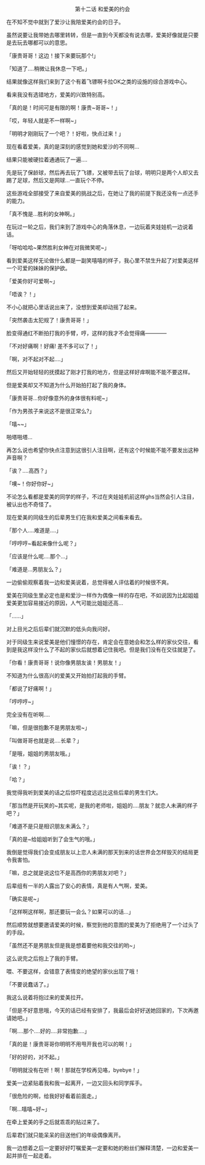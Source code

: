 <p align="center">第十二话 和爱美的约会</p>

在不知不觉中就到了爱沙让我陪爱美约会的日子。

虽然说要让我带她去哪里转转，但是一直到今天都没有说去哪，爱美好像就是只要是去玩去哪都可以的意思。

「康贵哥哥！这边！接下来要玩那个!」

「知道了….稍微让我休息一下吧。」

结果就像这样我们来到了这个有着飞镖啊卡拉OK之类的设施的综合游戏中心。

看来我没有选错地方，爱美的兴致特别高。

「真的是！时间可是有限的啊！康贵~哥哥~！」

「哎，年轻人就是不一样啊~」

「明明才刚刚玩了一个吧？！好啦，快点过来！」

现在看着爱美，真的是深刻的感觉到她和爱沙的不同啊…

结果只能被硬拉着通通玩了一遍….

先是玩了保龄球，然后再去玩了飞镖，又被带去玩了台球，明明只是两个人却又去踢了足球，然后又是网球…一直玩个不停。

这些游戏全部接受了来自爱美的挑战之后，在她让了我的前提下我还没有一点还手的能力。

「真不愧是…胜利的女神啊。」

在玩过一轮之后，我们来到了游戏中心的角落休息，一边玩着夹娃娃机一边说着话。

「呀哈哈哈~果然胜利女神在对我微笑呢~」

看到爱美这样无论做什么都是一副笑嘻嘻的样子，我心里不禁生升起了对爱美这样一个可爱的妹妹的保护欲。

「爱美你好可爱啊~」

「唔诶？！」

不小心就把心里话说出来了，没想到爱美却动摇了起来。

「突然袭击太犯规了！康贵哥哥！」

脸变得通红不断拍打我的手臂，哼，这样的我才不会觉得痛————

「不对好痛啊！好痛! 差不多可以了！」

「啊，对不起对不起….」

然后又开始轻轻的抚摸起了刚才打我的地方，但是这样好痒啊能不能不要这样。

但是爱美却又不知道为什么开始拍打起了我的身体。

「康贵哥哥…你好像意外的身体很有料呢~」

「作为男孩子来说这不是很正常么?」

「嘻~~」

啪塔啪塔…

再怎么说也希望你快点注意到这很引人注目啊，还有这个时候能不能不要发出这种声音啊？

「诶？….高西？」

「噢~！你好你好~」

不论怎么看都是爱美的同学的样子，不过在夹娃娃机前这样ghs当然会引人注目，被认出也不奇怪了。

现在爱美的同级生的后辈男生们在我和爱美之间看来看去。

「那个人….难道是….」

「哼哼哼~看起来像什么呢？」

「应该是什么呢….那个…」

「难道是…男朋友么？」

一边偷偷观察着我一边和爱美说着，总觉得被人评估着的时候很不爽。

爱美在同级生里必定也是和爱沙一样作为偶像一样的存在吧，不如说因为比起姐姐爱美更加容易接近的原因，人气可能比姐姐还高…

「……」

对上目光之后后辈们就沉默的低头向我问好。

对于同级生来说爱美是他们憧憬的存在，肯定会在意她会和怎么样的家伙交往，看到是我这样没什么了不起的家伙后就想着记住我吧。但是我们没有在交往就是了。

「你看！康贵哥哥！说你像男朋友诶！男朋友！」

不知道为什么很高兴的爱美又开始拍打起我的手臂。

「都说了好痛啊！」

「哼哼哼~」

完全没有在听啊….

「嘛，但是很抱歉不是男朋友啦~」

「叫做哥哥也就是说….长辈？」

「是哦，姐姐的男朋友哦。」

「诶！？」

「哈？」

我觉得我听到爱美的话之后惊吓程度远远比这些后辈的男生们大。

「那当然是开玩笑的~其实呢，是我的老师啦，姐姐的….朋友？就恋人未满的样子吧？」

「难道不是只是相识朋友未满么？」

「真的是~给姐姐听到了会生气的哦。」

我倒是觉得我们会变成朋友以上恋人未满的那天到来的话世界会怎样毁灭的结局更令我害怕。

「嘛，总之就是说这位不是高西你的男朋友对吧？」

后辈组有一半的人露出了安心的表情，真是有人气啊，爱美。

「确实是呢~」

「这样啊这样啊，那还要玩一会么？如果可以的话…」

然后顺势就想要邀请爱美的时候，察觉到他的意图的爱美为了拒绝用了一个过头了的手段。

「虽然还不是男朋友但是我是想着要他和我交往的哟~」

这么说完之后抱上了我的手臂。

喂、不要这样，会错意了表情变的绝望的家伙出现了哦！

「不要说蠢话了。」

我这么说着将抱过来的爱美拉开。

「但是不好意思哦，今天的话已经有安排了，我最后会好好送她回家的，下次再邀请她吧。」

「啊….那个….好的….非常抱歉….」

「真的是！康贵哥哥你明明不用甩开我也可以的啊！」

「好的好的，对不起。」

「明明就没有在听！啊！那就在学校再见咯，byebye！」

爱美一边紧贴着我和我一起离开，一边又回头和同学挥手。

「很危险的啊，给我好好看着前面走。」

「啊…嘻嘻~好~」

在牵上爱美的手之后就乖乖的贴过来了。

后辈君们就只能呆呆的目送他们的年级偶像离开。

我一边想着之后一定要好好叮嘱爱美一定要和她的粉丝们解释清楚，一边和爱美一起并排在一起走着。

